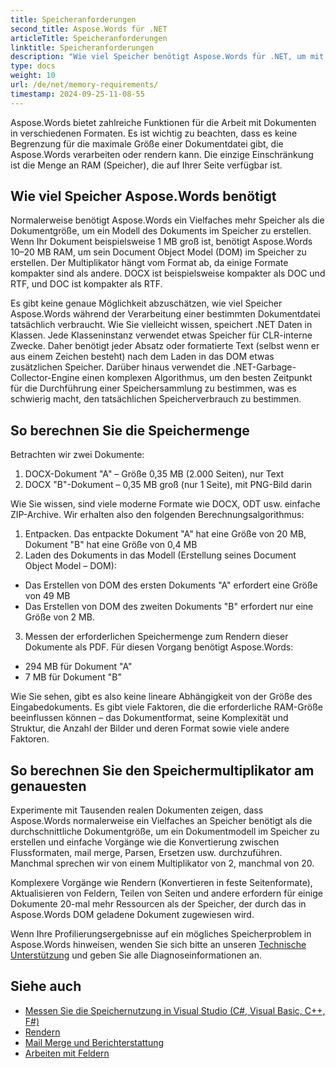 ```yaml
---
title: Speicheranforderungen
second_title: Aspose.Words für .NET
articleTitle: Speicheranforderungen
linktitle: Speicheranforderungen
description: "Wie viel Speicher benötigt Aspose.Words für .NET, um mit Dokumenten zu arbeiten? Erfahren Sie die Details."
type: docs
weight: 10
url: /de/net/memory-requirements/
timestamp: 2024-09-25-11-08-55
---
```


Aspose.Words bietet zahlreiche Funktionen für die Arbeit mit Dokumenten in verschiedenen Formaten. Es ist wichtig zu beachten, dass es keine Begrenzung für die maximale Größe einer Dokumentdatei gibt, die Aspose.Words verarbeiten oder rendern kann. Die einzige Einschränkung ist die Menge an RAM (Speicher), die auf Ihrer Seite verfügbar ist.

## Wie viel Speicher Aspose.Words benötigt

Normalerweise benötigt Aspose.Words ein Vielfaches mehr Speicher als die Dokumentgröße, um ein Modell des Dokuments im Speicher zu erstellen. Wenn Ihr Dokument beispielsweise 1 MB groß ist, benötigt Aspose.Words 10–20 MB RAM, um sein Document Object Model (DOM) im Speicher zu erstellen. Der Multiplikator hängt vom Format ab, da einige Formate kompakter sind als andere. DOCX ist beispielsweise kompakter als DOC und RTF, und DOC ist kompakter als RTF.

Es gibt keine genaue Möglichkeit abzuschätzen, wie viel Speicher Aspose.Words während der Verarbeitung einer bestimmten Dokumentdatei tatsächlich verbraucht. Wie Sie vielleicht wissen, speichert .NET Daten in Klassen. Jede Klasseninstanz verwendet etwas Speicher für CLR-interne Zwecke. Daher benötigt jeder Absatz oder formatierte Text (selbst wenn er aus einem Zeichen besteht) nach dem Laden in das DOM etwas zusätzlichen Speicher. Darüber hinaus verwendet die .NET-Garbage-Collector-Engine einen komplexen Algorithmus, um den besten Zeitpunkt für die Durchführung einer Speichersammlung zu bestimmen, was es schwierig macht, den tatsächlichen Speicherverbrauch zu bestimmen.

## So berechnen Sie die Speichermenge

Betrachten wir zwei Dokumente:

1. DOCX-Dokument "A" – Größe 0,35 MB (2.000 Seiten), nur Text
2. DOCX "B"-Dokument – 0,35 MB groß (nur 1 Seite), mit PNG-Bild darin

Wie Sie wissen, sind viele moderne Formate wie DOCX, ODT usw. einfache ZIP-Archive. Wir erhalten also den folgenden Berechnungsalgorithmus:
1. Entpacken. Das entpackte Dokument "A" hat eine Größe von 20 MB, Dokument "B" hat eine Größe von 0,4 MB
2. Laden des Dokuments in das Modell (Erstellung seines Document Object Model – DOM):
* Das Erstellen von DOM des ersten Dokuments "A" erfordert eine Größe von 49 MB
* Das Erstellen von DOM des zweiten Dokuments "B" erfordert nur eine Größe von 2 MB.
3. Messen der erforderlichen Speichermenge zum Rendern dieser Dokumente als PDF. Für diesen Vorgang benötigt Aspose.Words:
  * 294 MB für Dokument "A"
  * 7 MB für Dokument "B"

Wie Sie sehen, gibt es also keine lineare Abhängigkeit von der Größe des Eingabedokuments. Es gibt viele Faktoren, die die erforderliche RAM-Größe beeinflussen können – das Dokumentformat, seine Komplexität und Struktur, die Anzahl der Bilder und deren Format sowie viele andere Faktoren.

## So berechnen Sie den Speichermultiplikator am genauesten

Experimente mit Tausenden realen Dokumenten zeigen, dass Aspose.Words normalerweise ein Vielfaches an Speicher benötigt als die durchschnittliche Dokumentgröße, um ein Dokumentmodell im Speicher zu erstellen und einfache Vorgänge wie die Konvertierung zwischen Flussformaten, mail merge, Parsen, Ersetzen usw. durchzuführen. Manchmal sprechen wir von einem Multiplikator von 2, manchmal von 20.

Komplexere Vorgänge wie Rendern (Konvertieren in feste Seitenformate), Aktualisieren von Feldern, Teilen von Seiten und andere erfordern für einige Dokumente 20-mal mehr Ressourcen als der Speicher, der durch das in Aspose.Words DOM geladene Dokument zugewiesen wird.

Wenn Ihre Profilierungsergebnisse auf ein mögliches Speicherproblem in Aspose.Words hinweisen, wenden Sie sich bitte an unseren [Technische Unterstützung](/words/de/net/technical-support/) und geben Sie alle Diagnoseinformationen an.

## Siehe auch

* [Messen Sie die Speichernutzung in Visual Studio (C#, Visual Basic, C++, F#)](https://learn.microsoft.com/en-us/visualstudio/profiling/memory-usage?view=vs-2022)
* [Rendern](/words/de/net/rendering/)
* [Mail Merge und Berichterstattung](/words/net/mail-merge-and-reporting/)
* [Arbeiten mit Feldern](/words/de/net/working-with-fields/)
